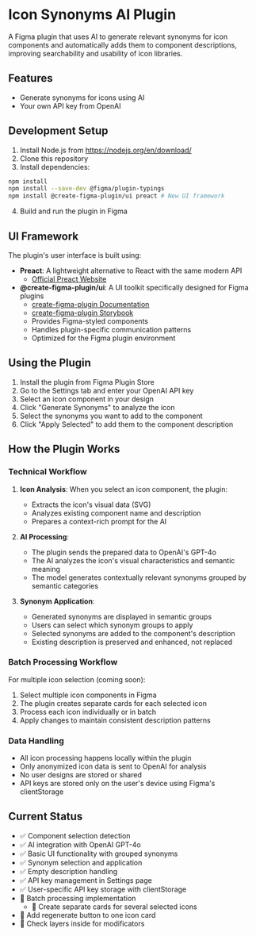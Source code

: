 # Icon Synonyms AI Plugin

A Figma plugin that uses AI to generate relevant synonyms for icon components and automatically adds them to component descriptions, improving searchability and usability of icon libraries.

## Features
- Generate synonyms for icons using AI
- Your own API key from OpenAI

## Development Setup

1. Install Node.js from https://nodejs.org/en/download/
2. Clone this repository
3. Install dependencies:
```bash
npm install
npm install --save-dev @figma/plugin-typings
npm install @create-figma-plugin/ui preact # New UI framework
```
4. Build and run the plugin in Figma

## UI Framework
The plugin's user interface is built using:
- **Preact**: A lightweight alternative to React with the same modern API
  - [Official Preact Website](https://preactjs.com/)
- **@create-figma-plugin/ui**: A UI toolkit specifically designed for Figma plugins
  - [create-figma-plugin Documentation](https://yuanqing.github.io/create-figma-plugin/ui/)
  - [create-figma-plugin Storybook](https://yuanqing.github.io/create-figma-plugin/storybook/?path=/story/index--index)
  - Provides Figma-styled components
  - Handles plugin-specific communication patterns
  - Optimized for the Figma plugin environment

## Using the Plugin

1. Install the plugin from Figma Plugin Store
2. Go to the Settings tab and enter your OpenAI API key
3. Select an icon component in your design
4. Click "Generate Synonyms" to analyze the icon
5. Select the synonyms you want to add to the component
6. Click "Apply Selected" to add them to the component description

## How the Plugin Works

### Technical Workflow
1. **Icon Analysis**: When you select an icon component, the plugin:
   - Extracts the icon's visual data (SVG)
   - Analyzes existing component name and description
   - Prepares a context-rich prompt for the AI

2. **AI Processing**:
   - The plugin sends the prepared data to OpenAI's GPT-4o
   - The AI analyzes the icon's visual characteristics and semantic meaning
   - The model generates contextually relevant synonyms grouped by semantic categories

3. **Synonym Application**:
   - Generated synonyms are displayed in semantic groups
   - Users can select which synonym groups to apply
   - Selected synonyms are added to the component's description
   - Existing description is preserved and enhanced, not replaced

### Batch Processing Workflow
For multiple icon selection (coming soon):
1. Select multiple icon components in Figma
2. The plugin creates separate cards for each selected icon
3. Process each icon individually or in batch
4. Apply changes to maintain consistent description patterns

### Data Handling
- All icon processing happens locally within the plugin
- Only anonymized icon data is sent to OpenAI for analysis
- No user designs are stored or shared
- API keys are stored only on the user's device using Figma's clientStorage

## Current Status
- ✅ Component selection detection
- ✅ AI integration with OpenAI GPT-4o
- ✅ Basic UI functionality with grouped synonyms
- ✅ Synonym selection and application
- ✅ Empty description handling
- ✅ API key management in Settings page
- ✅ User-specific API key storage with clientStorage
- 🚧 Batch processing implementation
  - 🚧 Create separate cards for several selected icons
- 🚧 Add regenerate button to one icon card
- 🚧 Check layers inside for modificators
